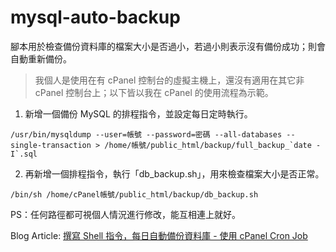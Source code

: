 # mysql-auto-backup

腳本用於檢查備份資料庫的檔案大小是否過小，若過小則表示沒有備份成功；則會自動重新備份。

> 我個人是使用在有 cPanel 控制台的虛擬主機上，還沒有適用在其它非 cPanel 控制台上；以下皆以我在 cPanel 的使用流程為示範。

1. 新增一個備份 MySQL 的排程指令，並設定每日定時執行。

```
/usr/bin/mysqldump --user=帳號 --password=密碼 --all-databases --single-transaction > /home/帳號/public_html/backup/full_backup_`date -I`.sql
```

2. 再新增一個排程指令，執行「db_backup.sh」，用來檢查檔案大小是否正常。

```
/bin/sh /home/cPanel帳號/public_html/backup/db_backup.sh	
```

PS：任何路徑都可視個人情況進行修改，能互相連上就好。

Blog Article: [撰寫 Shell 指令，每日自動備份資料庫 - 使用 cPanel Cron Job
](https://guiblogs.com/shell-backup/)